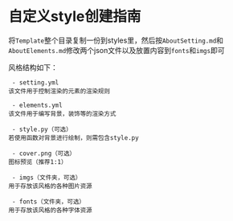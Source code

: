 # 自定义style创建指南

将`Template`整个目录复制一份到styles里，然后按`AboutSetting.md`和`AboutElements.md`修改两个json文件以及放置内容到`fonts`和`imgs`即可

风格结构如下：
```
 - setting.yml
该文件用于控制渲染的元素的渲染规则

 - elements.yml
该文件用于编写背景，装饰等的渲染方式

 - style.py（可选）
若使用函数对背景进行绘制，则需包含style.py

 - cover.png（可选）
图标预览（推荐1:1）

 - imgs（文件夹，可选）
用于存放该风格的各种图片资源

 - fonts（文件夹，可选）
用于存放该风格的各种字体资源
```